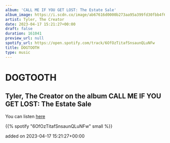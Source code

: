 ```yaml
---
album: 'CALL ME IF YOU GET LOST: The Estate Sale'
album_image: https://i.scdn.co/image/ab67616d0000b273aa95a399fd30fbb4f6f59fca
artist: Tyler, The Creator
date: 2023-04-17 15:21:27+00:00
draft: false
duration: 161041
preview_url: null
spotify_url: https://open.spotify.com/track/6OfOzTitafSnsaunQLuNFw
title: DOGTOOTH
type: music
---
```



# DOGTOOTH

## Tyler, The Creator on the album CALL ME IF YOU GET LOST: The Estate Sale

You can listen [here](https://open.spotify.com/track/6OfOzTitafSnsaunQLuNFw)

{{% spotify "6OfOzTitafSnsaunQLuNFw" small %}}

added on 2023-04-17 15:21:27+00:00